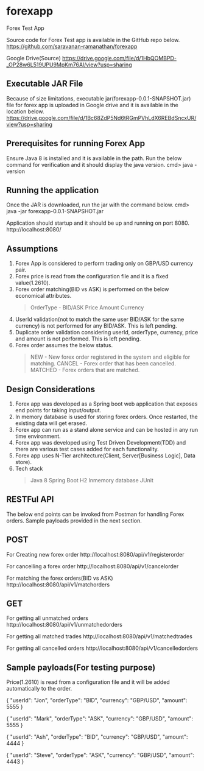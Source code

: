 # forexapp
Forex Test App

Source code for Forex Test app is available in the GitHub repo below.
https://github.com/saravanan-ramanathan/forexapp

Google Drive(Source)
https://drive.google.com/file/d/1HbQOMBPD-_OP28w6L519UPU9MpKm76Al/view?usp=sharing

Executable JAR File
-------------------
Because of size limitations, executable jar(forexapp-0.0.1-SNAPSHOT.jar) file for forex app is uploaded in Google drive 
and it is available in the location below.
https://drive.google.com/file/d/1Bc68ZdP5Nd6tRGmPVhLdX6REBdSncxUR/view?usp=sharing

Prerequisites for running Forex App
-----------------------------------
Ensure Java 8 is installed and it is available in the path. Run the below command for verification and it should display the java version.
cmd> java -version

Running the application
-----------------------
Once the JAR is downloaded, run the jar with the command below.
cmd> java -jar forexapp-0.0.1-SNAPSHOT.jar

Application should startup and it should be up and running on port 8080.
http://localhost:8080/


Assumptions
-----------
1) Forex App is considered to perform trading only on GBP/USD currency pair.
2) Forex price is read from the configuration file and it is a fixed value(1.2610).
3) Forex order matching(BID vs ASK) is performed on the below economical attributes.
	> OrderType - BID/ASK
	> Price
	> Amount
	> Currency
4) UserId validation(not to match the same user BID/ASK for the same currency) is not performed for any BID/ASK. This is left pending.
5) Duplicate order validation considering userId, orderType, currency, price and amount is not performed. This is left pending.
6) Forex order assumes the below status.
	> NEW - New forex order registered in the system and eligible for matching.
	> CANCEL - Forex order that has been cancelled.
	> MATCHED - Forex orders that are matched.

Design Considerations
---------------------
1) Forex app was developed as a Spring boot web application that exposes end points for taking input/output.
2) In memory database is used for storing forex orders. Once restarted, the existing data will get erased.
3) Forex app can run as a stand alone service and can be hosted in any run time environment.
4) Forex app was developed using Test Driven Development(TDD) and there are various test cases added for each functionality.
5) Forex app uses N-Tier architecture(Client, Server[Business Logic], Data store).
6) Tech stack
	> Java 8
	> Spring Boot
	> H2 Inmemory database
	> JUnit

RESTFul API
-----------
The below end points can be invoked from Postman for handling Forex orders. Sample payloads provided in the next section.

POST
----
For Creating new forex order
http://localhost:8080/api/v1/registerorder

For cancelling a forex order
http://localhost:8080/api/v1/cancelorder

For matching the forex orders(BID vs ASK)
http://localhost:8080/api/v1/matchorders


GET
---
For getting all unmatched orders
http://localhost:8080/api/v1/unmatchedorders

For getting all matched trades
http://localhost:8080/api/v1/matchedtrades

For getting all cancelled orders
http://localhost:8080/api/v1/cancelledorders



Sample payloads(For testing purpose)
------------------------------------
Price(1.2610) is read from a configuration file and it will be added automatically to the order.

{
	"userId": "Jon", 
	"orderType": "BID", 
	"currency": "GBP/USD", 
	"amount": 5555
}

{
	"userId": "Mark", 
	"orderType": "ASK", 
	"currency": "GBP/USD", 
	"amount": 5555
}

{
	"userId": "Ash", 
	"orderType": "BID", 
	"currency": "GBP/USD", 
	"amount": 4444
}

{
	"userId": "Steve", 
	"orderType": "ASK", 
	"currency": "GBP/USD", 
	"amount": 4443
}
